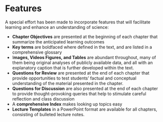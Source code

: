 # Features

A special effort has been made to incorporate features that will facilitate learning and enhance an understanding of science:

* **Chapter Objectives** are presented at the beginning of each chapter that summarize the anticipated learning outcomes
* **Key terms** are boldfaced where defined in the text, and are listed in a comprehensive glossary
* I**mages, Videos Figures, and Tables** are abundant throughout, many of them being original analyses of publicly available data, and all with an explanatory caption that is further developed within the text.
* **Questions for Review** are presented at the end of each chapter that provide opportunities to test students’ factual and conceptual understanding of the material presented in the chapter.
* **Questions for Discussion** are also presented at the end of each chapter to provide thought-provoking queries that help to stimulate careful reflection and class discussion
* A **comprehensive Index** makes looking up topics easy
* **Lecture Templates** in a PowerPoint format are available for all chapters, consisting of bulleted lecture notes.

